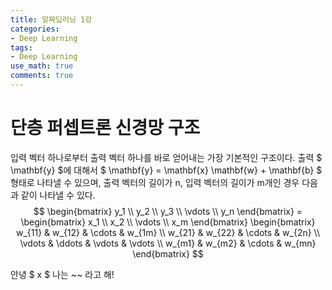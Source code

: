 ```yaml
---
title: 알짜딥러닝 1강 
categories:
- Deep Learning 
tags: 
- Deep Learning
use_math: true
comments: true
---  
```


# 단층 퍼셉트론 신경망 구조   

입력 벡터 하나로부터 출력 벡터 하나를 바로 얻어내는 가장 기본적인 구조이다. 출력 $ \mathbf{y} $에 대해서 $ \mathbf{y} = \mathbf{x} \mathbf{w} + \mathbf{b} $ 형태로 나타낼 수 있으며, 출력 벡터의 길이가 n, 입력 벡터의 길이가 m개인 경우 다음과 같이 나타낼 수 있다. 
$$ \begin{bmatrix} y_1 \\ y_2 \\ y_3 \\ \vdots \\ y_n \end{bmatrix} = \begin{bmatrix} x_1 \\ x_2 \\ \vdots \\ x_m \end{bmatrix} \begin{bmatrix} w_{11} & w_{12} & \cdots & w_{1m} \\ w_{21} & w_{22} & \cdots & w_{2n} \\ \vdots & \ddots & \vdots & \vdots \\ w_{m1} & w_{m2} & \cdots & w_{mn} \end{bmatrix} $$   

안녕 $ x $ 나는 ~~ 라고 해! 